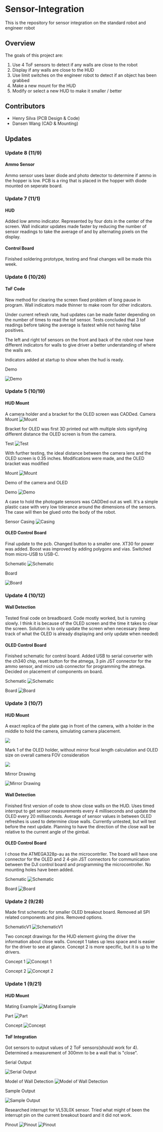 # Sensor-Integration

This is the repository for sensor integration on the standard robot and engineer robot

## Overview

The goals of this project are:
1. Use 4 ToF sensors to detect if any walls are close to the robot
2. Display if any walls are close to the HUD
3. Use limit switches on the engineer robot to detect if an object has been grabbed
4. Make a new mount for the HUD
5. Modify or select a new HUD to make it smaller / better

## Contributors

* Henry Silva (PCB Design & Code)
* Dansen Wang (CAD & Mounting)

## Updates

### Update 8 (11/9)

#### Ammo Sensor

Ammo sensor uses laser diode and photo detector to determine if ammo in the hopper is low. PCB is a ring that is placed in the hopper with diode mounted on seperate board.

### Update 7 (11/1)

#### HUD

Added low ammo indicator. Represented by four dots in the center of the screen. Wall indicator updates made faster by reducing the number of sensor readings to take the average of and by alternating pixels on the display.

#### Control Board

Finished soldering prototype, testing and final changes will be made this week.

### Update 6 (10/26)

#### ToF Code

New method for clearing the screen fixed problem of long pause in program. Wall indicators made thinner to make room for other indicators.

Under current refresh rate, hud updates can be made faster depending on the number of times to read the tof sensor. Tests concluded that 3 tof readings before taking the average is fastest while not having false positives.

The left and right tof sensors on the front and back of the robot now have different indicators for walls to give driver a better understanding of where the walls are.

Indicators added at startup to show when the hud is ready.

Demo

![Demo](./src/images/Update6/demo.gif)

### Update 5 (10/19)

#### HUD Mount

A camera holder and a bracket for the OLED screen was CADDed.
Camera Mount
![Mount](./src/images/Update5/cameraHolder.png)

Bracket for OLED was first 3D printed out with multiple slots signifying different distance the OLED screen is from the camera.

Test
![Test](./src/images/Update5/distanceTest.png)

With further testing, the ideal distance between the camera lens and the OLED screen is 0.35 inches. Modifications were made, and the OLED bracket was modified

Mount
![Mount](./src/images/Update5/oledMount.png)

Demo of the camera and OLED

Demo
![Demo](./src/images/Update5/cameraView.png)

A case to hold the photogate sensors was CADDed out as well. It's a simple plastic case with very low tolerance around the dimensions of the sensors. The case will then be glued onto the body of the robot.

Sensor Casing
![Casing](./src/images/Update5/tofMount.png)

#### OLED Control Board

Final update to the pcb. Changed button to a smaller one. XT30 for power was added. Boost was improved by adding polygons and vias. Switched from micro-USB to USB-C.

Schematic
![Schematic](./src/images/Update5/schematic.PNG)

Board

![Board](./src/images/Update5/boardV1.PNG)

### Update 4 (10/12)

#### Wall Detection

Tested final code on breadboard. Code mostly worked, but is running slowly. I think it is because of the OLED screen and the time it takes
to clear the screen. Solution is to only update the screen when necessary (keep track of what the OLED is already displaying and only update when needed)

#### OLED Control Board

Finished schematic for control board. Added USB to serial converter with the ch340 chip, reset button for the atmega, 3 pin JST connector for the ammo sensor, and micro usb connector for programming the atmega.
Decided on placement of components on board.

Schematic
![Schematic](./src/images/Update4/schematic.PNG)

Board
![Board](./src/images/Update4/board.PNG)

### Update 3 (10/7)

#### HUD Mount

A exact replica of the plate gap in front of the camera, with a holder in the middle to hold the camera, simulating camera placement.

![](./src/images/Update3/plate.png)

Mark 1 of the OLED holder, without mirror focal length calculation and OLED size on overall camera FOV consideration

![](./src/images/Update3/holderV1.png)

Mirror Drawing

![Mirror Drawing](./src/images/Update3/MirrorDrawing.png)

#### Wall Detection

Finished first version of code to show close walls on the HUD. Uses timed interrput to get sensor measurements every 4 milliseconds and update the OLED every 20 milliseconds. Average of sensor values in between OLED refreshes is used to determine close walls.
Currently untested, but will test before the next update. Planning to have the direction of the close wall be relative to the current
angle of the gimbal.

#### OLED Control Board

I chose the ATMEGA328p-au as the microcontrller. The board will have one connector for the OLED and 2 4-pin JST connectors for communication 
between the DJI control board and programming the microcontroller. No mounting holes have been added.

Schematic
![Schematic](./src/images/Update3/schematic.PNG)

Board
![Board](./src/images/Update3/board.PNG)

### Update 2 (9/28)

Made first schematic for smaller OLED breakout board. Removed all SPI related components and pins. Removed options.

SchematicV1
![SchematicV1](./src/images/Update2/SchematicV1.PNG)

Two concept drawings for the HUD element giving the driver the information about close walls. Concept 1 takes up less space and is easier for the driver to see at glance. Concept 2 is more specific, but it is up to the drivers.

Concept 1
![Concept 1](./src/images/Update2/HudConcept1.png)

Concept 2
![Concept 2](./src/images/Update2/HudConcept2.png)

### Update 1 (9/21)

#### HUD Mount

Mating Example
![Mating Example](./src/images/Update1/mating.png)

Part
![Part](./src/images/Update1/part.png)

Concept
![Concept](./src/images/Update1/concept.png)

#### ToF Integration

Got sensors to output values of 2 ToF sensors(should work for 4). Determined a measurement of 300mm to be a wall that is "close". 

Serial Output

![Serial Output](./src/images/Update1/output.PNG)

Model of Wall Detection
![Model of Wall Detection](./src/images/Update1/model.png)

Sample Output

![Sample Output](./src/images/Update1/output2.PNG)

Researched interrupt for VL53L0X sensor. Tried what might of been the interrupt pin on the current breakout board and it did not work.

Pinout
![Pinout](./src/images/Update1/pinout.PNG)
![Pinout](./src/images/Update1/pindesc.PNG)